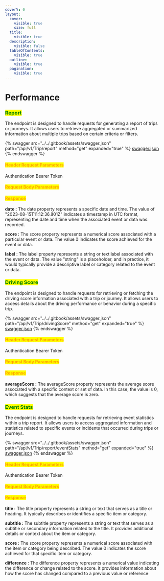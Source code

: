 ```yaml
---
coverY: 0
layout:
  cover:
    visible: true
    size: full
  title:
    visible: true
  description:
    visible: false
  tableOfContents:
    visible: true
  outline:
    visible: true
  pagination:
    visible: true
---
```


# Performance

### <mark style="color:green;">**Report**</mark>&#x20;

The endpoint is designed to handle requests for generating a report of trips or journeys. It allows users to retrieve aggregated or summarized information about multiple trips based on certain criteria or filters.

{% swagger src="../../.gitbook/assets/swagger.json" path="/api/v1/Trip/report" method="get" expanded="true" %}
[swagger.json](../../.gitbook/assets/swagger.json)
{% endswagger %}

#### <mark style="color:orange;">Header Request Parameters</mark>

Authentication Bearer Token

#### <mark style="color:orange;">Request Body Parameters</mark>

#### <mark style="color:orange;">**Response**</mark>

**date :** The date property represents a specific date and time. The value of "2023-08-15T11:12:36.801Z" indicates a timestamp in UTC format, representing the date and time when the associated event or data was recorded.

**score :** The score property represents a numerical score associated with a particular event or data. The value 0 indicates the score achieved for the event or data.

**label :** The label property represents a string or text label associated with the event or data. The value "string" is a placeholder, and in practice, it would typically provide a descriptive label or category related to the event or data.



### <mark style="color:green;">**Driving Score**</mark>&#x20;

The endpoint is designed to handle requests for retrieving or fetching the driving score information associated with a trip or journey. It allows users to access details about the driving performance or behavior during a specific trip.

{% swagger src="../../.gitbook/assets/swagger.json" path="/api/v1/Trip/drivingScore" method="get" expanded="true" %}
[swagger.json](../../.gitbook/assets/swagger.json)
{% endswagger %}

#### <mark style="color:orange;">Header Request Parameters</mark>

Authentication Bearer Token

#### <mark style="color:orange;">Request Body Parameters</mark>

#### <mark style="color:orange;">**Response**</mark>

**averageScore :** The averageScore property represents the average score associated with a specific context or set of data. In this case, the value is 0, which suggests that the average score is zero.



### <mark style="color:green;">**Event Stats**</mark>&#x20;

The endpoint is designed to handle requests for retrieving event statistics within a trip report. It allows users to access aggregated information and statistics related to specific events or incidents that occurred during trips or journeys.

{% swagger src="../../.gitbook/assets/swagger.json" path="/api/v1/Trip/report/eventStats" method="get" expanded="true" %}
[swagger.json](../../.gitbook/assets/swagger.json)
{% endswagger %}

#### <mark style="color:orange;">Header Request Parameters</mark>

Authentication Bearer Token

#### <mark style="color:orange;">Request Body Parameters</mark>

#### <mark style="color:orange;">**Response**</mark>

**title :** The title property represents a string or text that serves as a title or heading. It typically describes or identifies a specific item or category.

**subtitle :** The subtitle property represents a string or text that serves as a subtitle or secondary information related to the title. It provides additional details or context about the item or category.

**score :** The score property represents a numerical score associated with the item or category being described. The value 0 indicates the score achieved for that specific item or category.

**difference :** The difference property represents a numerical value indicating the difference or change related to the score. It provides information about how the score has changed compared to a previous value or reference
